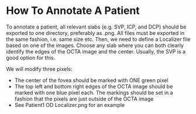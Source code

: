 # How To Annotate A Patient

To annotate a patient, all relevant slabs (e.g. SVP, ICP, and DCP) should be exported to one directory, preferably as .png.
All files must be exported in the same fashion, i.e. same size etc.
Then, we need to define a Localizer file based on one of the images. Choose any slab where you can both clearly identify the edges of the OCTA image and the center. Usually, the SVP is a good option for this.

We will modify three pixels:
- The center of the fovea should be marked with ONE green pixel
- The top left and bottom right edges of the OCTA image should be marked with one blue pixel each. The markings should be set in a fashion that the pixels are just outside of the OCTA image
- See Patient1 OD Localizer.png for an example